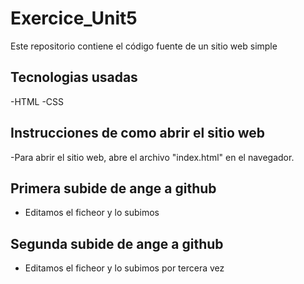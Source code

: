 # Exercice_Unit5

Este repositorio contiene el código fuente de un sitio web simple

## Tecnologias usadas

-HTML
-CSS

## Instrucciones de como abrir el sitio web

-Para abrir el sitio web, abre el archivo "index.html" en el navegador.

## Primera subide de ange a github

- Editamos el ficheor y lo subimos

## Segunda subide de ange a github

- Editamos el ficheor y lo subimos por tercera vez
